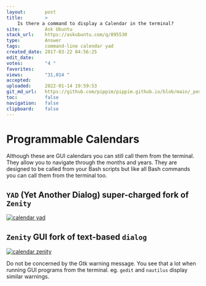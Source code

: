 ```yaml
---
layout:       post
title:        >
    Is there a command to display a Calendar in the terminal?
site:         Ask Ubuntu
stack_url:    https://askubuntu.com/q/895530
type:         Answer
tags:         command-line calendar yad
created_date: 2017-03-22 04:56:25
edit_date:    
votes:        "4 "
favorites:    
views:        "31,014 "
accepted:     
uploaded:     2022-01-14 19:59:53
git_md_url:   https://github.com/pippim/pippim.github.io/blob/main/_posts/2017/2017-03-22-Is-there-a-command-to-display-a-Calendar-in-the-terminal^.md
toc:          false
navigation:   false
clipboard:    false
---
```


# Programmable Calendars

Although these are GUI calendars you can still call them from the terminal. They allow you to navigate through the months and years. They are designed to be called from your Bash scripts but like all Bash commands you can call them from the terminal too.

## `YAD` (Yet Another Dialog) super-charged fork of `Zenity`

[![calendar yad][1]][1]

## `Zenity` GUI fork of text-based `dialog`

[![calendar zenity][2]][2]

Do not be concerned by the Gtk warning message. You see that a lot when running GUI programs from the terminal. eg. `gedit` and `nautilus` display similar warnings.


  [1]: https://i.stack.imgur.com/Ojiwe.png
  [2]: https://i.stack.imgur.com/HdFeF.png
